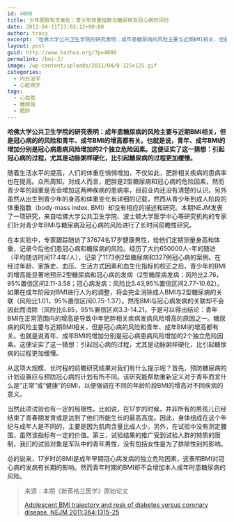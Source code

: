 ```yaml
---
id: 4008
title: 少年肥胖有无害处：青少年体重指数与糖尿病及冠心病的风险
date: 2011-04-11T23:03:12+00:00
author: tracy
excerpt: '哈佛大学公共卫生学院的研究表明：成年患糖尿病的风险主要与近期BMI相关，但是冠心病的的风险和青年、成年BMI的增高都有关。也就是说，青年、成年BMI的增加分别是冠心病患病风险增加的2个独立危险因素。这便证实了这一猜想：引起冠心病的过程，尤其是动脉粥样硬化，比引起糖尿病的过程更加缓慢。 '
layout: post
guid: http://www.bazhua.org/?p=4008
permalink: /bmi-2/
image: /wp-content/uploads/2011/04/0-125x125.gif
categories:
  - 内分泌学
  - 心脏病学
tags:
  - 心血管
  - 糖尿病
  - 肥胖
---
```

 **哈佛大学公共卫生学院的研究表明：成年患糖尿病的风险主要与近期BMI相关，但是冠心病的的风险和青年、成年BMI的增高都有关。也就是说，青年、成年BMI的增加分别是冠心病患病风险增加的2个独立危险因素。这便证实了这一猜想：引起冠心病的过程，尤其是动脉粥样硬化，比引起糖尿病的过程更加缓慢。**

随着生活水平的提高，人们的体重在悄悄增加，不仅如此，肥胖相关疾病的患病率也在提高。众所周知，对成人而言，肥胖是2型糖尿病和冠心病的危险因素，然而青少年的超重是否会增加这两种疾病的患病率，目前业内还没有清楚的认识。另外虽然从出生到青少年的身高和体重变化有详细的记载，然而从青少年到成人阶段的体重指数（body-mass index, BMI）却没有相应的描述和研究。本期NEJM发表了一项研究，来自哈佛大学公共卫生学院、波士顿大学医学中心等研究机构的专家们针对青少年BMI与糖尿病及冠心病的风险进行了长时间前瞻性研究。

在本实验中，专家跟踪随访了37674名17岁健康男性，给他们定期测量身高和体重，记录今后他们患冠心病和糖尿病的风险。经历了大约650000人-年的随访（平均随访时间17.4年/人），记录了1173例2型糖尿病和327例冠心病的案例。在经过年龄、家族史、血压、生活方式因素和血生化指标的校正之后，青少年的BMI的增高能显著地预示2型糖尿病和冠心病的发病（2型糖尿病发病：风险比2.76，95%置信区间2.11-3.58；冠心病发病：风险比5.43,95%置信区间2.77-10.62）。如果在成年阶段对BMI进行人为的调整，将会完全消除成人BMI与2型糖尿病的关联（风险比1.01，95%置信区间0.75-1.37）。然而BMI与冠心病发病的关联却不会因此而消除（风险比6.85，95%置信区间3.3-14.21。于是可以得出结论：青年BMI在正常范围内的增高是导致中年肥胖相关疾病发病风险增高的原因之一。糖尿病的风险主要与近期BMI相关，但是冠心病的风险和青年、成年BMI的增高都有关。也就是说青年、成年BMI的增加分别是冠心病患病风险增加的2个独立危险因素。这便证实了这一猜想：引起冠心病的过程，尤其是动脉粥样硬化，比引起糖尿病的过程更加缓慢。

从这项大规模、长时程的前瞻研究结果对我们有什么提示呢？首先，预防糖尿病的计划设置应与预防冠心病的计划有所不同。该研究能帮助重新定义对于青年而言什么是“正常”或“健康”的BMI，以便强调在不同的年龄阶段BMI的增高对不同疾病的意义。

当然此项试验也有一定的局限性。比如说，在17岁的时候，并非所有的男孩儿已经结束了青春期发育或是达到了他们所能生长的最高高度。因此，身体组成在这个年纪与成年人是不同的，主要是因为肌肉含量比成人少。另外，在试验中没有测定腰围，虽然该指标有一定的价值。第三，试验结果的推广受到试验人群的特质的限制，我们的试验对象是军队中的青年男性，没有包括女性是为了排除性别的影响。

总的说来，17岁时的BMI是成年早期冠心病发病的独立危险因素，这表明BMI对冠心病的发病有长期的影响。然而青年时期的BMI却不会增加本人成年时患糖尿病的风险。

> 来源：本期《新英格兰医学》原始论文
> 
> [Adolescent BMI trajectory and resk of diabetes versus coronary disease, NEJM 2011;364;1315-25](http://www.nejm.org/doi/full/10.1056/NEJMoa1006992?query=featured_home)
